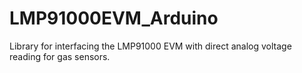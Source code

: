 # LMP91000EVM_Arduino
Library for interfacing the LMP91000 EVM with direct analog voltage reading for gas sensors.
